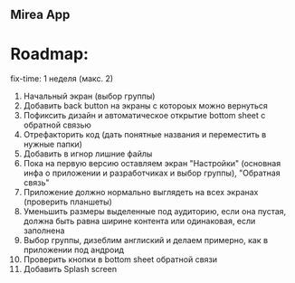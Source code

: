 ## Mirea App

# Roadmap:

fix-time: 1 неделя (макс. 2)

1. Начальный экран (выбор группы)
2. Добавить back button на экраны с котороых можно вернуться
3. Пофиксить дизайн и автоматическое открытие bottom sheet с обратной связью
4. Отрефакторить код (дать понятные названия и переместить в нужные папки)
5. Добавить в игнор лишние файлы
6. Пока на первую версию оставляем экран "Настройки" (основная инфа о приложении и разработчиках и выбор группы), "Обратная связь"
7. Приложение должно нормально выглядеть на всех экранах (проверить планшеты)
8. Уменьшить размеры выделенные под аудиторию, если она пустая, должна быть равна ширине контента или одинаковая, если заполнена
9. Выбор группы, дизеблим англиский и делаем примерно, как в приложении под андроид
10. Проверить кнопки в bottom sheet обратной связи
11. Добавить Splash screen
